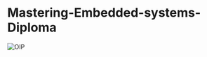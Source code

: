# Mastering-Embedded-systems-Diploma
![OIP](https://github.com/user-attachments/assets/0020406f-9e41-4330-bdf0-357e992d4e0b)
